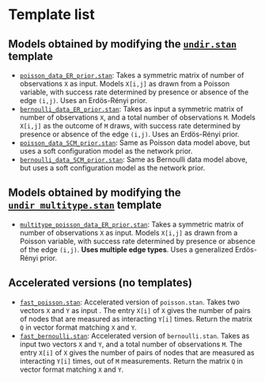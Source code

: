 # Template list

## Models obtained by modifying the [`undir.stan`](../templates/undir.stan) template

* [`poisson_data_ER_prior.stan`](poisson_data_ER_prior.stan): Takes a symmetric matrix of number of observations `X` as input. Models `X[i,j]` as drawn from a Poisson variable, with success rate determined by presence or absence of the edge `(i,j)`. Uses an Erdös-Rényi prior. 
* [`bernoulli_data_ER_prior.stan`](bernoulli_data_ER_prior.stan): Takes as input a symmetric matrix of number of observations `X`, and a total number of observations `M`. Models `X[i,j]` as the outcome of `M` draws, with success rate determined by presence or absence of the edge `(i,j)`. Uses an Erdös-Rényi prior.
* [`poisson_data_SCM_prior.stan`](poisson_data_SCM_prior.stan): Same as Poisson data model above, but uses a soft configuration model as the network prior.
* [`bernoulli_data_SCM_prior.stan`](bernoulli_data_SCM_prior.stan): Same as Bernoulli data model above, but uses a soft configuration model as the network prior.


## Models obtained by modifying the [`undir_multitype.stan`](../templates/undir_multitype.stan) template

* [`multitype_poisson_data_ER_prior.stan`](multitype_poisson_data_ER_prior.stan): Takes a symmetric matrix of number of observations `X` as input. Models `X[i,j]` as drawn from a Poisson variable, with success rate determined by presence or absence of the edge `(i,j)`. **Uses multiple edge types**.  Uses a generalized Erdös-Rényi prior.



## Accelerated versions (no templates)

* [`fast_poisson.stan`](fast_poisson.stan): Accelerated version of `poisson.stan`. Takes two vectors  `X` and `Y` as input . The entry `X[i]` of `X` gives the number of pairs of nodes that are measured as interacting `Y[i]` times. Return the matrix `Q` in vector format matching `X` and `Y`.
* [`fast_bernoulli.stan`](fast_bernoulli.stan): Accelerated version of `bernoulli.stan`. Takes as input two vectors  `X` and `Y`, and a total number of observations `M`. The entry `X[i]` of `X` gives the number of pairs of nodes that are measured as  interacting `Y[i]` times, out of `M` measurements. Return the matrix `Q` in vector format matching `X` and `Y`.

